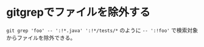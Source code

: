 # gitgrepでファイルを除外する

`git grep 'foo' -- ':!*.java' ':!*/tests/*` のように `-- ':!foo'` で検索対象からファイルを除外できる。
